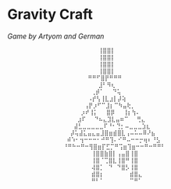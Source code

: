 # Gravity Craft
 
_Game by Artyom and German_

                
                              ⢸⣿⣿⡇⠀⠀⠀⠀⠀⠀⠀⠀⠀⠀⠀⠀⠀ ⠀⠀⠀⠀⠀⠀⠀⠀⠀⠀⠀⠀⠀
                              ⢸⣿⣿⡇⠀⠀⠀⠀⠀⠀⠀⠀⠀⠀⠀⠀⠀ ⠀⠀⠀⠀⠀⠀⠀⠀⠀⠀⠀⠀⠀
                              ⢸⣿⣿⡇⠀⠀⠀⠀⠀⠀⠀⠀⠀⠀⠀⠀⠀ ⠀⠀⠀⠀⠀⠀⠀⠀⠀⠀⠀⠀⠀
                              ⢸⣿⣿⡇⠀⠀⠀⠀⠀⠀⠀⠀⠀⠀⠀⠀⠀ ⠀⠀⠀⠀⠀⠀⠀⠀⠀⠀⠀     
                           ⠛⠛⠋⣿⡟⠛⠛⠛⠀⠀⠀⠀⠀⠀⠀⠀⠀⠀⠀ ⠀⠀⠀⠀⠀⠀⠀⠀⠀⠀⠀⠀⠀
                              ⣸⠃⠻⢆⠀⠀⠀⠀⠀⠀⠀⠀⠀⠀⠀⠀⠀ ⠀⠀⠀⠀⠀⠀⠀⠀⠀⠀⠀
                            ⢀⡾⠁⠀⠀⠙⢥⠀⠀⠀⠀⠀⠀⠀⠀⠀⠀⠀⠀ ⠀⠀⠀⠀⠀⠀⠀⠀⠀⠀
                           ⠠⡞⢣⢸⣇⣰⡇⡼⢵⠀⠀⠀⠀⠀⠀⠀⠀⠀⠀⠀ ⠀⠀⠀⠀⠀⠀⠀⠀⠀
                          ⢠⡟⡰⠋⠉⣸⡆⠉⠳⣤⢗⡀⠀⠀⠀⠀⠀⠀⠀⠀⠀ ⠀⠀⠀⠀⠀⠀⠀⠀
                         ⡰⠞⢸⡅⠀⠀⣿⡿⠀⠀⢸⡆⢳⠄⠀⠀⠀⠀⠀⠀⠀⠀ ⠀⠀⠀⠀⠀⠀⠀
                        ⣰⠏⠀⠀⠙⠦⣄⣹⣇⣤⠶⠉⠀⠀⢛⣄⠀⠀⠀⠀⠀⠀⠀ ⠀⠀⠀⠀⠀⠀
                       ⣼⣃⣀⣀⣀⣀⣀⠏⠘⠂⢙⡂⠤⣀⣀⣀⣱⣆⠀⠀⠀⠀⠀⠀ ⠀⠀⠀⠀⠀
                      ⡼⢥⣼⣅⣤⣄⣤⣸⣿⣶⣾⣿⣇⢠⠤⠥⠤⠿⠜⣦⠀⠀⠀⠀⠀ ⠀⠀⠀⠀
                     ⠾⠱⠂⢲⠒⠒⠒⠂⠚⠛⢹⠄⠊⠛⠤⠒⠒⡒⢶⠆⠘⣣⠀⠀⠀⠀ ⠀⠀⠀
                    ⠘⠛⠓⠒⠛⠒⢻⣿⣶⡏⣋⡉⠛⢩⣶⢹⣶⠒⠒⠛⠒⠛⠛⠃⠀⠀⠀ ⠀⠀⠀⠀⠀⠀⠀⠀⠀
                            ⢸⣿⣿⣷⣿⡇⢠⣤⣿⢸⣿⠀⠀⠀⠀⠀⠀⠀⠀⠀⠀ ⠀⠀⠀⠀⠀⠀⠀⠀⠀
                            ⢸⣿⠈⢉⣿⣇⢸⣿⠛⢸⣿⠀⠀⠀⠀⠀⠀⠀⠀⠀⠀ ⠀⠀⠀⠀⠀⠀⠀⠀⠀
                            ⢼⣿⡁⠀⠙⠀⠙⣿⡣⢸⣿⠀⠀⠀⠀⠀⠀⠀⠀⠀⠀ ⠀⠀⠀⠀⠀⠀⠀⠀⠀
                            ⣾⣿⡆⠀⠀⠀⠀⠀⠀⣾⣿⣄⠀⠀⠀⠀⠀⠀⠀⠀⠀ ⠀⠀⠀⠀⠀⠀⠀⠀⠀
                            ⠛⠃⠁⠀⠀⠀⠀⠀⠀⠉⠛⠁⠀